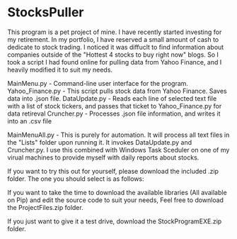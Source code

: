 # StocksPuller
 This program is a pet project of mine. I have recently started investing for my retirement. In my portfolio, I have reserved a small 
 amount of cash to dedicate to stock trading. I noticed it was diffuclt to find information about companies outside of the "Hottest 4 stocks to buy right now" blogs. So I took a script I had found online for pulling data from Yahoo Finance, and I heavily modified it to suit my needs. 
 
 MainMenu.py - Command-line user interface for the program. 
 Yahoo_Finance.py - This script pulls stock data from Yahoo Finance. Saves data into .json file.
 DataUpdate.py - Reads each line of selected text file with a list of stock tickers, and passes that ticket to Yahoo_Finance.py for data retireval
 Cruncher.py - Processes .json file information, and writes it into an .csv file
 
 MainMenuAll.py - This is purely for automation. It will process all text files in the "Lists" folder upon running it. It invokes DataUpdate.py and Cruncher.py. I use this combined with Windows Task Sceduler on one of my virual machines to provide myself with daily reports about stocks.
 
If you want to try this out for yourself, please download the included .zip folder. The one you should select is as follows:

If you want to take the time to download the available libraries (All available on Pip) and edit the source code to suit your needs, Feel free to download the ProjectFiles.zip folder.

If you just want to give it a test drive, download the StockProgramEXE.zip folder.


